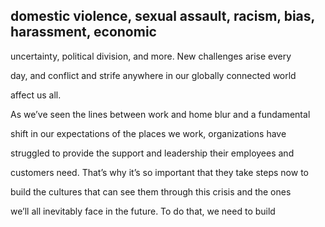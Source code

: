 ## domestic violence, sexual assault, racism, bias, harassment, economic

uncertainty, political division, and more. New challenges arise every

day, and conflict and strife anywhere in our globally connected world

affect us all.

As we’ve seen the lines between work and home blur and a fundamental

shift in our expectations of the places we work, organizations have

struggled to provide the support and leadership their employees and

customers need. That’s why it’s so important that they take steps now to

build the cultures that can see them through this crisis and the ones

we’ll all inevitably face in the future. To do that, we need to build